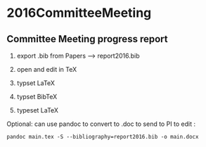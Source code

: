# 2016CommitteeMeeting

## Committee Meeting progress report


1. export .bib from Papers --> report2016.bib

2. open and edit in TeX

3. typset LaTeX

4. typset BibTeX

5. typeset LaTeX



Optional: can use pandoc to convert to .doc to send to PI to edit : 

`pandoc main.tex -S --bibliography=report2016.bib -o main.docx`
